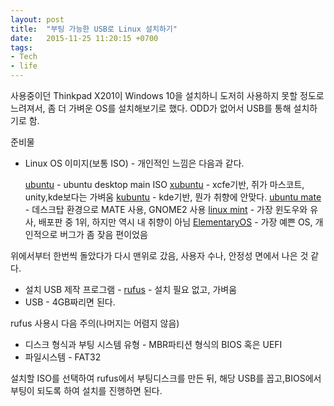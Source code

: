 ```yaml
---
layout: post
title:  "부팅 가능한 USB로 Linux 설치하기"
date:   2015-11-25 11:20:15 +0700
tags:
- Tech
- life
---
```


사용중이던 Thinkpad X201이 Windows 10을 설치하니 도저히 사용하지 못할 정도로 느려져서, 좀 더 가벼운 OS를 설치해보기로 했다. ODD가 없어서 USB를 통해 설치하기로 함.

준비물
- Linux OS 이미지(보통 ISO) - 개인적인 느낌은 다음과 같다.

    [ubuntu](http://www.ubuntu.com/download/desktop) - ubuntu desktop main ISO
    [xubuntu](http://xubuntu.org/getxubuntu/) - xcfe기반, 쥐가 마스코트, unity,kde보다는 가벼움
    [kubuntu](http://www.kubuntu.org/getkubuntu/) - kde기반, 뭔가 취향에 안맞다.
    [ubuntu mate](https://ubuntu-mate.org/what-is-ubuntu-mate/) - 데스크탑 환경으로 MATE 사용, GNOME2 사용
    [linux mint](https://www.linuxmint.com/download.php) - 가장 윈도우와 유사, 배포판 중 1위, 하지만 역시 내 취향이 아님
    [ElementaryOS](https://elementary.io) - 가장 예쁜 OS, 개인적으로 버그가 좀 잦음 편이었음

위에서부터 한번씩 돌았다가 다시 맨위로 갔음, 사용자 수나, 안정성 면에서 나은 것 같다.

- 설치 USB 제작 프로그램 - [rufus](https://rufus.akeo.ie/?locale=ko_KR) - 설치 필요 없고, 가벼움
- USB - 4GB짜리면 된다.


rufus 사용시 다음 주의(나머지는 어렴지 않음)

- 디스크 형식과 부팅 시스템 유형 - MBR파티션 형식의 BIOS 혹은 UEFI
- 파일시스템 - FAT32

설치할 ISO를 선택하여 rufus에서 부팅디스크를 만든 뒤, 해당 USB를 꼽고,BIOS에서 부팅이 되도록 하여 설치를 진행하면 된다.
